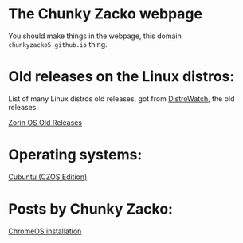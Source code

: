 # The Chunky Zacko webpage

You should make things in the webpage, this domain `chunkyzacko5.github.io` thing.

# Old releases on the Linux distros:

List of many Linux distros old releases, got from [DistroWatch](https://distrowatch.com), the old releases.

[Zorin OS Old Releases](https://chunkyzacko5.github.io/zorin-os-old-releases)

# Operating systems:

[Cubuntu (CZOS Edition)](https://chunkyzacko5.github.io/cubuntu)

# Posts by Chunky Zacko:

[ChromeOS installation](https://chunkyzacko5.github.io/chromeos-installation)

